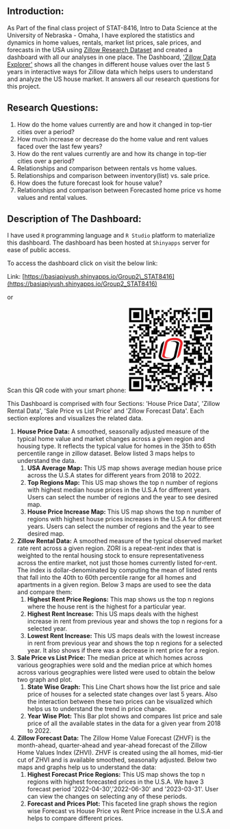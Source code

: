 ## Introduction:

As Part of the final class project of STAT-8416, Intro to Data Science at the University of Nebraska - Omaha, I have explored the statistics and dynamics in home values, rentals, market list prices, sale prices, and forecasts in the USA using [Zillow Research Dataset](https://www.zillow.com/research/data/) and created a dashboard with all our analyses in one place. The Dashboard, ['Zillow Data Explorer'](https://basiapiyush.shinyapps.io/Group2_STAT8416/) shows all the changes in different house values over the last 5 years in interactive ways for Zillow data which helps users to understand and analyze the US house market. It answers all our research questions for this project.

## Research Questions:    
 1.  How do the home values currently are and how it changed in top-tier cities over a period?
 2.  How much increase or decrease do the home value and rent values faced over the last few years?
 3.  How do the rent values currently are and how its change in top-tier cities over a period?
 4.  Relationships and comparison between rentals vs home values.
 5.  Relationships and comparison between inventory(list) vs. sale price.
 6.  How does the future forecast look for house value?
 7.  Relationships and comparison between Forecasted home price vs home values and rental values.

## Description of The Dashboard:
I have used `R` programming language and `R Studio` platform to materialize this dashboard. The dashboard has been hosted at `Shinyapps` server for ease of public access. 
  
To access the dashboard click on visit the below link:  
  
Link: [https://basiapiyush.shinyapps.io/Group2\_STAT8416](https://basiapiyush.shinyapps.io/Group2_STAT8416)  
  
  or  
   
Scan this QR code with your smart phone: <img src="https://raw.githubusercontent.com/pbasia/STAT-8416/main/Images/QR_Code_Piyush.jpg" width="200" height="200" />
          
This Dashboard is comprised with four Sections: 'House Price Data', 'Zillow Rental Data', 'Sale Price vs List Price' and 'Zillow Forecast Data'. Each section explores and visualizes the related data.  
  
1.  **House Price Data:** A smoothed, seasonally adjusted measure of the typical home value and market changes across a given region and housing type. It reflects the typical value for homes in the 35th to 65th percentile range in zillow dataset. Below listed 3 maps helps to understand the data.
    1.  **USA Average Map:** This US map shows average median house price across the U.S.A states for different years from 2018 to 2022.
    2.  **Top Regions Map:** This US map shows the top n number of regions with highest median house prices in the U.S.A for different years. Users can select the number of regions and the year to see desired map.
    3.  **House Price Increase Map:** This US map shows the top n number of regions with highest house prices increases in the U.S.A for different years. Users can select the number of regions and the year to see desired map.
2.  **Zillow Rental Data:** A smoothed measure of the typical observed market rate rent across a given region. ZORI is a repeat-rent index that is weighted to the rental housing stock to ensure representativeness across the entire market, not just those homes currently listed for-rent. The index is dollar-denominated by computing the mean of listed rents that fall into the 40th to 60th percentile range for all homes and apartments in a given region. Below 3 maps are used to see the data and compare them:
    1.  **Highest Rent Price Regions:** This map shows us the top n regions where the house rent is the highest for a particular year.
    2.  **Highest Rent Increase:** This US maps deals with the highest increase in rent from previous year and shows the top n regions for a selected year.
    3.  **Lowest Rent Increase:** This US maps deals with the lowest increase in rent from previous year and shows the top n regions for a selected year. It also shows if there was a decrease in rent price for a region.
3.  **Sale Price vs List Price:** The median price at which homes across various geographies were sold and the median price at which homes across various geographies were listed were used to obtain the below two graph and plot.
    1.  **State Wise Graph:** This Line Chart shows how the list price and sale price of houses for a selected state changes over last 5 years. Also the interaction between these two prices can be visualized which helps us to understand the trend in price change.
    2.  **Year Wise Plot:** This Bar plot shows and compares list price and sale price of all the available states in the data for a given year from 2018 to 2022.
4.  **Zillow Forecast Data:** The Zillow Home Value Forecast (ZHVF) is the month-ahead, quarter-ahead and year-ahead forecast of the Zillow Home Values Index (ZHVI). ZHVF is created using the all homes, mid-tier cut of ZHVI and is available smoothed, seasonally adjusted. Below two maps and graphs help us to understand the data:
    1.  **Highest Forecast Price Regions:** This US map shows the top n regions with highest forecasted prices in the U.S.A. We have 3 forecast period '2022-04-30','2022-06-30' and '2023-03-31'. User can view the changes on selecting any of these periods.
    2.  **Forecast and Prices Plot:** This faceted line graph shows the region wise Forecast vs House Price vs Rent Price increase in the U.S.A and helps to compare different prices.
